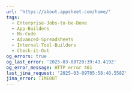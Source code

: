 ```yaml
---
url: 'https://about.appsheet.com/home/'
tags:
  - Enterprise-Jobs-to-be-Done
  - App-Builders
  - No-Code
  - Advanced-Spreadsheets
  - Internal-Tool-Builders
  - Check-it-Out
og_errors: true
og_last_error: '2025-03-08T20:39:43.419Z'
og_error_message: HTTP error 401
last_jina_request: '2025-03-09T05:58:40.558Z'
jina_error: TIMEOUT
---
```


